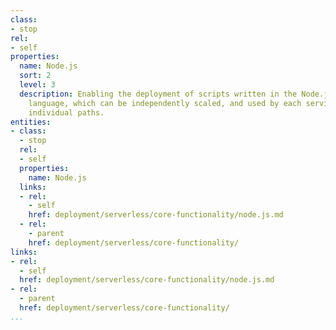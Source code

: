```yaml
---
class:
- stop
rel:
- self
properties:
  name: Node.js
  sort: 2
  level: 3
  description: Enabling the deployment of scripts written in the Node.js programming
    language, which can be independently scaled, and used by each service, and its
    individual paths.
entities:
- class:
  - stop
  rel:
  - self
  properties:
    name: Node.js
  links:
  - rel:
    - self
    href: deployment/serverless/core-functionality/node.js.md
  - rel:
    - parent
    href: deployment/serverless/core-functionality/
links:
- rel:
  - self
  href: deployment/serverless/core-functionality/node.js.md
- rel:
  - parent
  href: deployment/serverless/core-functionality/
...
```


